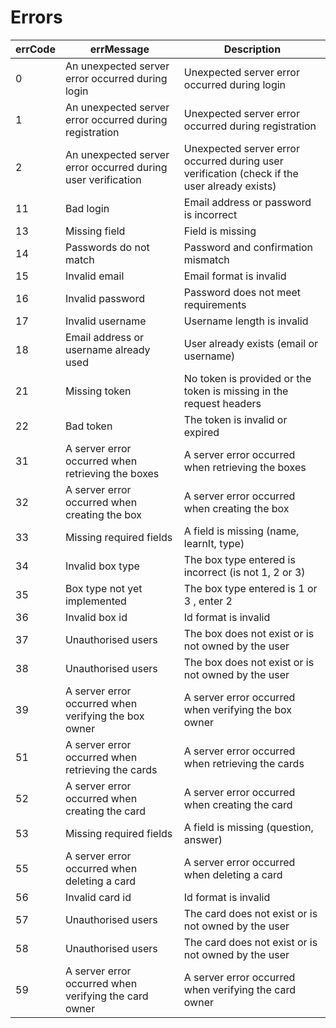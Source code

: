 # Errors

| errCode | errMessage                            | Description                           |
| ------- | ------------------------------------- | -------------------------------------- |
| 0       | An unexpected server error occurred during login | Unexpected server error occurred during login |
| 1       | An unexpected server error occurred during registration | Unexpected server error occurred during registration |
| 2       | An unexpected server error occurred during user verification | Unexpected server error occurred during user verification (check if the user already exists) |
| 11      | Bad login                             | Email address or password is incorrect |
| 13      | Missing field                         | Field is missing                       |
| 14      | Passwords do not match                | Password and confirmation mismatch     |
| 15      | Invalid email                         | Email format is invalid                |
| 16      | Invalid password                      | Password does not meet requirements    |
| 17      | Invalid username                      | Username length is invalid             |
| 18      | Email address or username already used | User already exists (email or username)                                |
| 21      | Missing token                          | No token is provided or the token is missing in the request headers    |
| 22      | Bad token                              | The token is invalid or expired                                        |
| 31      | A server error occurred when retrieving the boxes        | A server error occurred when retrieving the boxes    |
| 32      | A server error occurred when creating the box            | A server error occurred when creating the box        |
| 33      | Missing required fields                                  | A field is missing (name, learnIt, type)             |
| 34      | Invalid box type                                         | The box type entered is incorrect (is not 1, 2 or 3) |
| 35      | Box type not yet implemented                             | The box type entered is 1 or 3 , enter 2             |
| 36      | Invalid box id                                           | Id format is invalid                                 |
| 37      | Unauthorised users                                       | The box does not exist or is not owned by the user   |
| 38      | Unauthorised users                                       | The box does not exist or is not owned by the user   |
| 39      | A server error occurred when verifying the box owner     | A server error occurred when verifying the box owner |
| 51      | A server error occurred when retrieving the cards        | A server error occurred when retrieving the cards    |
| 52      | A server error occurred when creating the card           | A server error occurred when creating the card       |
| 53      | Missing required fields                                  | A field is missing (question, answer)                |
| 55      | A server error occurred when deleting a card             | A server error occurred when deleting a card         |
| 56      | Invalid card id                                          | Id format is invalid                                 |
| 57      | Unauthorised users                                       | The card does not exist or is not owned by the user  |
| 58      | Unauthorised users                                       | The card does not exist or is not owned by the user  |
| 59      | A server error occurred when verifying the card owner    | A server error occurred when verifying the card owner|
